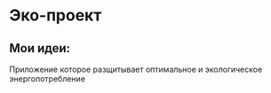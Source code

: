 # Эко-проект

## Мои идеи:

Приложение которое разщитывает оптимальное и экологическое энергопотребление
